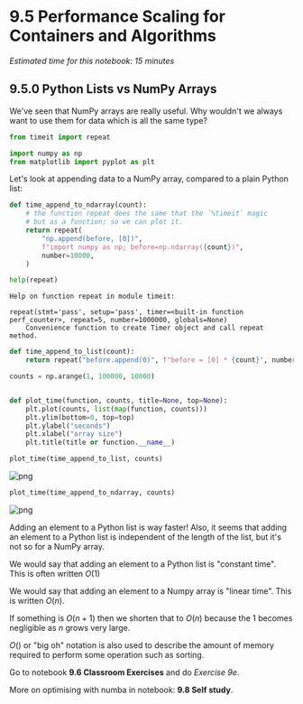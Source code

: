 # 9.5 Performance Scaling for Containers and Algorithms

*Estimated time for this notebook: 15 minutes*

## 9.5.0 Python Lists vs NumPy Arrays

We've seen that NumPy arrays are really useful. Why wouldn't we always want to use them for data which is all the same type?


```python
from timeit import repeat

import numpy as np
from matplotlib import pyplot as plt
```

Let's look at appending data to a NumPy array, compared to a plain Python list: 


```python
def time_append_to_ndarray(count):
    # the function repeat does the same that the `%timeit` magic
    # but as a function; so we can plot it.
    return repeat(
        "np.append(before, [0])",
        f"import numpy as np; before=np.ndarray({count})",
        number=10000,
    )
```


```python
help(repeat)
```

    Help on function repeat in module timeit:
    
    repeat(stmt='pass', setup='pass', timer=<built-in function perf_counter>, repeat=5, number=1000000, globals=None)
        Convenience function to create Timer object and call repeat method.
    



```python
def time_append_to_list(count):
    return repeat("before.append(0)", f"before = [0] * {count}", number=10000)
```


```python
counts = np.arange(1, 100000, 10000)


def plot_time(function, counts, title=None, top=None):
    plt.plot(counts, list(map(function, counts)))
    plt.ylim(bottom=0, top=top)
    plt.ylabel("seconds")
    plt.xlabel("array size")
    plt.title(title or function.__name__)
```


```python
plot_time(time_append_to_list, counts)
```


    
![png](/Users/lbokeria/Documents/hack_week_2023/reginald/data_processing/rse_course_modules/module09_programming_for_speed/09_05_performance_scaling_10_0.png)
    



```python
plot_time(time_append_to_ndarray, counts)
```


    
![png](/Users/lbokeria/Documents/hack_week_2023/reginald/data_processing/rse_course_modules/module09_programming_for_speed/09_05_performance_scaling_11_0.png)
    


Adding an element to a Python list is way faster! Also, it seems that adding an element to a Python list is independent of the length of the list, but it's not so for a NumPy array.

We would say that adding an element to a Python list is "constant time". This is often written $O(1)$

We would say that adding an element to a Numpy array is "linear time". This is written $O(n)$.

If something is $O(n + 1)$ then we shorten that to $O(n)$ because the $1$ becomes negligible as $n$ grows very large.

$O()$ or "big oh" notation is also used to describe the amount of memory required to perform some operation such as sorting. 

Go to notebook **9.6 Classroom Exercises** and do *Exercise 9e*.

More on optimising with numba in notebook: **9.8 Self study**.
